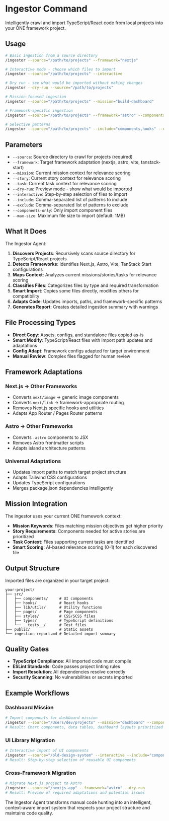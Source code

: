 # Ingestor Command

Intelligently crawl and import TypeScript/React code from local projects into your ONE framework project.

## Usage

```bash
# Basic ingestion from a source directory
/ingestor --source="/path/to/projects" --framework="nextjs"

# Interactive mode - choose which files to import
/ingestor --source="/path/to/projects" --interactive

# Dry run - see what would be imported without making changes
/ingestor --dry-run --source="/path/to/projects"

# Mission-focused ingestion
/ingestor --source="/path/to/projects" --mission="build-dashboard"

# Framework-specific ingestion
/ingestor --source="/path/to/projects" --framework="astro" --components-only

# Selective patterns
/ingestor --source="/path/to/projects" --include="components,hooks" --exclude="tests,stories"
```

## Parameters

- `--source`: Source directory to crawl for projects (required)
- `--framework`: Target framework adaptation (nextjs, astro, vite, tanstack-start)
- `--mission`: Current mission context for relevance scoring
- `--story`: Current story context for relevance scoring  
- `--task`: Current task context for relevance scoring
- `--dry-run`: Preview mode - show what would be imported
- `--interactive`: Step-by-step selection of files to import
- `--include`: Comma-separated list of patterns to include
- `--exclude`: Comma-separated list of patterns to exclude
- `--components-only`: Only import component files
- `--max-size`: Maximum file size to import (default: 1MB)

## What It Does

The Ingestor Agent:

1. **Discovers Projects**: Recursively scans source directory for TypeScript/React projects
2. **Detects Frameworks**: Identifies Next.js, Astro, Vite, TanStack Start configurations  
3. **Maps Context**: Analyzes current missions/stories/tasks for relevance scoring
4. **Classifies Files**: Categorizes files by type and required transformation
5. **Smart Import**: Copies some files directly, modifies others for compatibility
6. **Adapts Code**: Updates imports, paths, and framework-specific patterns
7. **Generates Report**: Creates detailed ingestion summary with warnings

## File Processing Types

- **Direct Copy**: Assets, configs, and standalone files copied as-is
- **Smart Modify**: TypeScript/React files with import path updates and adaptations
- **Config Adapt**: Framework configs adapted for target environment  
- **Manual Review**: Complex files flagged for human review

## Framework Adaptations

### Next.js → Other Frameworks
- Converts `next/image` → generic image components
- Converts `next/link` → framework-appropriate routing
- Removes Next.js specific hooks and utilities
- Adapts App Router / Pages Router patterns

### Astro → Other Frameworks  
- Converts `.astro` components to JSX
- Removes Astro frontmatter scripts
- Adapts island architecture patterns

### Universal Adaptations
- Updates import paths to match target project structure
- Adapts Tailwind CSS configurations
- Updates TypeScript configurations
- Merges package.json dependencies intelligently

## Mission Integration

The ingestor uses your current ONE framework context:

- **Mission Keywords**: Files matching mission objectives get higher priority
- **Story Requirements**: Components needed for active stories are prioritized
- **Task Context**: Files supporting current tasks are identified
- **Smart Scoring**: AI-based relevance scoring (0-1) for each discovered file

## Output Structure

Imported files are organized in your target project:

```
your-project/
├── src/
│   ├── components/     # UI components
│   ├── hooks/          # React hooks  
│   ├── lib/utils/      # Utility functions
│   ├── pages/          # Page components
│   ├── styles/         # CSS/SCSS files
│   ├── types/          # TypeScript definitions
│   └── __tests__/      # Test files
├── public/             # Static assets
└── ingestion-report.md # Detailed import summary
```

## Quality Gates

- **TypeScript Compliance**: All imported code must compile
- **ESLint Standards**: Code passes project linting rules
- **Import Resolution**: All dependencies resolve correctly
- **Security Scanning**: No vulnerabilities or secrets imported

## Example Workflows

### Dashboard Mission
```bash
# Import components for dashboard mission
/ingestor --source="/Users/dev/projects" --mission="dashboard" --components-only
# Result: Chart components, data tables, dashboard layouts prioritized
```

### UI Library Migration  
```bash
# Interactive import of UI components
/ingestor --source="/old-design-system" --interactive --include="components"
# Result: Step-by-step selection of reusable UI components
```

### Cross-Framework Migration
```bash
# Migrate Next.js project to Astro
/ingestor --source="/nextjs-app" --framework="astro" --dry-run
# Result: Preview of required adaptations and potential issues
```

The Ingestor Agent transforms manual code hunting into an intelligent, context-aware import system that respects your project structure and maintains code quality.